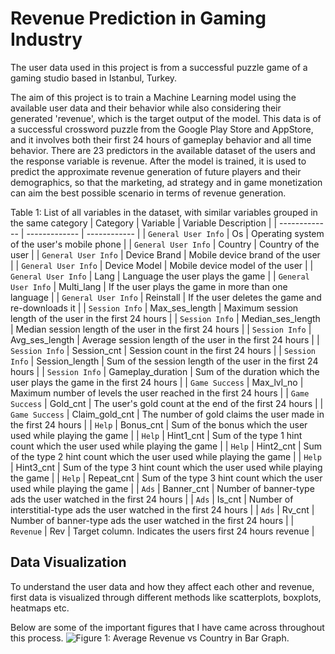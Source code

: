 # Revenue Prediction in Gaming Industry
The user data used in this project is from a successful puzzle game of a gaming studio based in Istanbul, Turkey.

The aim of this project is to train a Machine Learning model using the available user data and their behavior while also considering their generated 'revenue', which is the target output of the model. This data is of a successful crossword puzzle from the Google Play Store and AppStore, and it involves both their first 24 hours of gameplay behavior and all time behavior. There are 23 predictors in the available dataset of the users and the response variable is revenue. After the model is trained, it is used to predict the approximate revenue generation of future players and their demographics, so that the marketing, ad strategy and in game monetization can aim the best possible scenario in terms of revenue generation.


Table 1: List of all variables in the dataset, with similar variables grouped in the same category
| Category  | Variable | Variable Description |
| ------------- | ------------- | ------------ |
| `General User Info`  | Os  | Operating system of the user's mobile phone |
| `General User Info`  | Country  | Country of the user |
| `General User Info`  | Device Brand  | Mobile device brand of the user |
| `General User Info`  | Device Model  | Mobile device model of the user |
| `General User Info`  | Lang  | Language the user plays the game |
| `General User Info`  | Multi_lang  | If the user plays the game in more than one language |
| `General User Info`  | Reinstall  | If the user deletes the game and re-downloads it |
| `Session Info`  | Max_ses_length  | Maximum session length of the user in the first 24 hours |
| `Session Info`  | Median_ses_length  | Median session length of the user in the first 24 hours |
| `Session Info`  | Avg_ses_length  | Average session length of the user in the first 24 hours |
| `Session Info`  | Session_cnt  | Session count in the first 24 hours |
| `Session Info`  | Session_length  | Sum of the session length of the user in the first 24 hours |
| `Session Info`  | Gameplay_duration | Sum of the duration which the user plays the game in  the first 24 hours |
| `Game Success` | Max_lvl_no | Maximum number of levels the user reached in the first 24 hours |
| `Game Success` | Gold_cnt | The user's gold count at the end of the first 24 hours |
| `Game Success` | Claim_gold_cnt | The number of gold claims the user made in the first 24 hours |
| `Help` | Bonus_cnt | Sum of the bonus which the user used while playing the game |
| `Help` | Hint1_cnt | Sum of the type 1 hint count which the user used while playing the game |
| `Help` | Hint2_cnt | Sum of the type 2 hint count which the user used while playing the game |
| `Help` | Hint3_cnt | Sum of the type 3 hint count which the user used while playing the game |
| `Help` | Repeat_cnt | Sum of the type 3 hint count which the user used while playing the game |
| `Ads` | Banner_cnt | Number of banner-type ads the user watched in the first 24 hours |
| `Ads` | Is_cnt | Number of interstitial-type ads the user watched in the first 24 hours |
| `Ads` | Rv_cnt | Number of banner-type ads the user watched in the first 24 hours |
| `Revenue` | Rev | Target column. Indicates the users first 24 hours revenue |

## Data Visualization
To understand the user data and how they affect each other and revenue, first data is visualized through different methods like scatterplots, boxplots, heatmaps etc.

Below are some of the important figures that I have came across throughout this process.
![Figure 1: Average Revenue vs Country in Bar Graph.]((https://github.com/demirelozan/liveOpsGamingUserDataPrediction/blob/main/gamingUserDataFigures/Average%20Revenue%20by%20country.png?raw=true))

